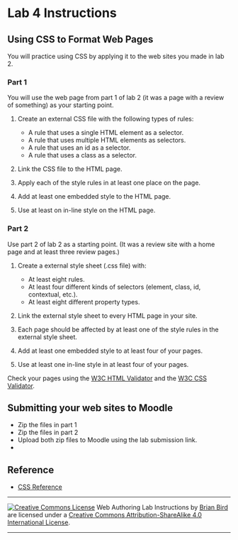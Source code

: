 # Lab 4 Instructions

## Using CSS to Format Web Pages

You will practice using CSS by applying it to the web sites you made in lab 2.

### Part 1

You will use the web page from part 1 of lab 2 (it was a page with a review of something) as your starting point. 

1. Create an external CSS file with the following types of rules:
   - A rule that uses a single HTML element as a selector.
   - A rule that uses multiple HTML elements as selectors.
   - A rule that uses an id as a selector.
   - A rule that uses a class as a selector.

2. Link the CSS file to the HTML page.
3. Apply each of the style rules in at least one place on the page.
4. Add at least one embedded style to the HTML page.
5. Use at least on in-line style on the HTML page.

### Part 2

Use part 2 of lab 2 as a starting point. (It was a review site with a home page and at least three review pages.)

1. Create a external style sheet (.css file) with:
   - At least eight rules.
   - At least four different kinds of selectors (element, class, id, contextual, etc.).
   - At least eight different property types.

2. Link the external style sheet to every HTML page in your site.
3. Each page should be affected by at least one of the style rules in the external style sheet.
4. Add at least one embedded style to at least four of your pages.
5. Use at least one in-line style in at least four of your pages.

Check your pages using the [W3C HTML Validator](https://validator.w3.org)  and the [W3C CSS Validator](http://jigsaw.w3.org/css-validator/).



## Submitting your web sites to Moodle

- Zip the files in part 1
- Zip the files in part 2
- Upload both zip files to Moodle using the lab submission link.
- 

## Reference

* [CSS Reference](https://developer.mozilla.org/en-US/docs/Web/CSS/Reference)

------

[![Creative Commons License](https://i.creativecommons.org/l/by-sa/4.0/88x31.png)](http://creativecommons.org/licenses/by-sa/4.0/) Web Authoring Lab Instructions by [Brian Bird](https://profbird.online) are licensed under a [Creative Commons Attribution-ShareAlike 4.0 International License](http://creativecommons.org/licenses/by-sa/4.0/). 

------------




